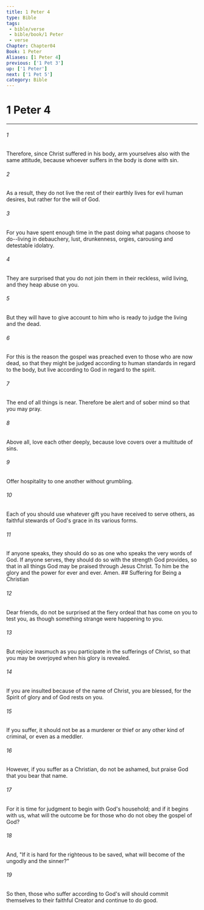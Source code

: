 ```yaml
---
title: 1 Peter 4
type: Bible
tags:
 - bible/verse
 - bible/book/1 Peter
 - verse
Chapter: Chapter04
Book: 1 Peter
Aliases: [1 Peter 4]
previous: ['1 Pet 3']
up: ['1 Peter']
next: ['1 Pet 5']
category: Bible
---
```

# 1 Peter 4

***


###### 1 
Therefore, since Christ suffered in his body, arm yourselves also with the same attitude, because whoever suffers in the body is done with sin. 

###### 2 
As a result, they do not live the rest of their earthly lives for evil human desires, but rather for the will of God. 

###### 3 
For you have spent enough time in the past doing what pagans choose to do--living in debauchery, lust, drunkenness, orgies, carousing and detestable idolatry. 

###### 4 
They are surprised that you do not join them in their reckless, wild living, and they heap abuse on you. 

###### 5 
But they will have to give account to him who is ready to judge the living and the dead. 

###### 6 
For this is the reason the gospel was preached even to those who are now dead, so that they might be judged according to human standards in regard to the body, but live according to God in regard to the spirit. 

###### 7 
The end of all things is near. Therefore be alert and of sober mind so that you may pray. 

###### 8 
Above all, love each other deeply, because love covers over a multitude of sins. 

###### 9 
Offer hospitality to one another without grumbling. 

###### 10 
Each of you should use whatever gift you have received to serve others, as faithful stewards of God's grace in its various forms. 

###### 11 
If anyone speaks, they should do so as one who speaks the very words of God. If anyone serves, they should do so with the strength God provides, so that in all things God may be praised through Jesus Christ. To him be the glory and the power for ever and ever. Amen. ## Suffering for Being a Christian 

###### 12 
Dear friends, do not be surprised at the fiery ordeal that has come on you to test you, as though something strange were happening to you. 

###### 13 
But rejoice inasmuch as you participate in the sufferings of Christ, so that you may be overjoyed when his glory is revealed. 

###### 14 
If you are insulted because of the name of Christ, you are blessed, for the Spirit of glory and of God rests on you. 

###### 15 
If you suffer, it should not be as a murderer or thief or any other kind of criminal, or even as a meddler. 

###### 16 
However, if you suffer as a Christian, do not be ashamed, but praise God that you bear that name. 

###### 17 
For it is time for judgment to begin with God's household; and if it begins with us, what will the outcome be for those who do not obey the gospel of God? 

###### 18 
And, "If it is hard for the righteous to be saved, what will become of the ungodly and the sinner?" 

###### 19 
So then, those who suffer according to God's will should commit themselves to their faithful Creator and continue to do good. 
